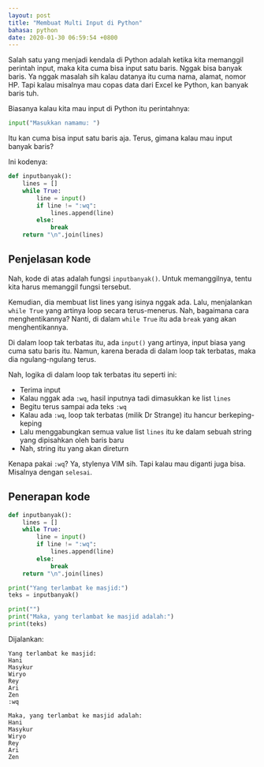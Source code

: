 ```yaml
---
layout: post
title: "Membuat Multi Input di Python"
bahasa: python
date: 2020-01-30 06:59:54 +0800
---
```


Salah satu yang menjadi kendala di Python adalah ketika kita memanggil perintah input, maka kita cuma bisa input satu baris. Nggak bisa banyak baris. Ya nggak masalah sih kalau datanya itu cuma nama, alamat, nomor HP. Tapi kalau misalnya mau copas data dari Excel ke Python, kan banyak baris tuh.

Biasanya kalau kita mau input di Python itu perintahnya:

```python
input("Masukkan namamu: ")
```

Itu kan cuma bisa input satu baris aja. Terus, gimana kalau mau input banyak baris?

Ini kodenya:

```python
def inputbanyak():
    lines = []
    while True:
        line = input()
        if line != ":wq":
            lines.append(line)
        else:
            break
    return "\n".join(lines)
```

## Penjelasan kode

Nah, kode di atas adalah fungsi `inputbanyak()`. Untuk memanggilnya, tentu kita harus memanggil fungsi tersebut.

Kemudian, dia membuat list lines yang isinya nggak ada. Lalu, menjalankan `while True` yang artinya loop secara terus-menerus. Nah, bagaimana cara menghentikannya? Nanti, di dalam `while True` itu ada `break` yang akan menghentikannya.

Di dalam loop tak terbatas itu, ada `input()` yang artinya, input biasa yang cuma satu baris itu. Namun, karena berada di dalam loop tak terbatas, maka dia ngulang-ngulang terus.

Nah, logika di dalam loop tak terbatas itu seperti ini:

- Terima input
- Kalau nggak ada `:wq`, hasil inputnya tadi dimasukkan ke list `lines`
- Begitu terus sampai ada teks `:wq`
- Kalau ada `:wq`, loop tak terbatas (milik Dr Strange) itu hancur berkeping-keping
- Lalu menggabungkan semua value list `lines` itu ke dalam sebuah string yang dipisahkan oleh baris baru
- Nah, string itu yang akan direturn

Kenapa pakai `:wq`? Ya, stylenya VIM sih. Tapi kalau mau diganti juga bisa. Misalnya dengan `selesai`.

## Penerapan kode

```python
def inputbanyak():
    lines = []
    while True:
        line = input()
        if line != ":wq":
            lines.append(line)
        else:
            break
    return "\n".join(lines)

print("Yang terlambat ke masjid:")
teks = inputbanyak()

print("")
print("Maka, yang terlambat ke masjid adalah:")
print(teks)
```

Dijalankan:

```
Yang terlambat ke masjid:                 
Hani                                      
Masykur
Wiryo
Rey
Ari
Zen
:wq

Maka, yang terlambat ke masjid adalah:
Hani
Masykur
Wiryo
Rey
Ari
Zen
```